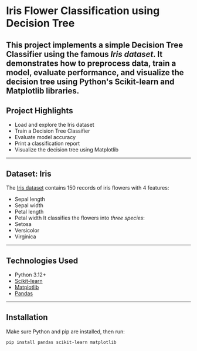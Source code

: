 # Iris Flower Classification using Decision Tree
This project implements a simple Decision Tree Classifier using the famous *Iris dataset*. It demonstrates how to preprocess data, train a model, evaluate performance, and visualize the decision tree using Python's Scikit-learn and Matplotlib libraries.
---
##  Project Highlights
- Load and explore the Iris dataset
- Train a Decision Tree Classifier
- Evaluate model accuracy
- Print a classification report
- Visualize the decision tree using Matplotlib
---
## Dataset: Iris
The [Iris dataset](https://archive.ics.uci.edu/ml/datasets/iris) contains 150 records of iris flowers with 4 features:
- Sepal length
- Sepal width
- Petal length
- Petal width
It classifies the flowers into *three species*:
- Setosa
- Versicolor
- Virginica
---
##  Technologies Used
- Python 3.12+
- [Scikit-learn](https://scikit-learn.org/stable/)
- [Matplotlib](https://matplotlib.org/)
- [Pandas](https://pandas.pydata.org/)
---
## Installation
Make sure Python and pip are installed, then run:
```bash
pip install pandas scikit-learn matplotlib
